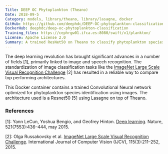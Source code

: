 ```yaml
---
Title: DEEP OC Phytoplankton (Theano)
Date: 2018-09-5
Category: models, library/theano, library/lasagne, docker
GitHub: https://github.com/deephdc/DEEP-OC-phytoplankton-classification
DockerHub: deephdc/deep-oc-phytoplankton-classification
Training_files: https://cephrgw01.ifca.es:8080/swift/v1/plankton/
License: Apache License 2.0
Summary: A trained ResNet50 on Theano to classify phytoplankton species.
---
```


The deep learning revolution has brought significant advances in a number of
fields [1], primarily linked to image and speech recognition. The
standardization of image classification tasks like the [ImageNet Large Scale
Visual Recognition Challenge](http://www.image-net.org/challenges/LSVRC/) [2]
has resulted in a reliable way to compare top performing architectures.

This Docker container contains a trained Convolutional Neural network optimized
for phytoplankton species identification using images. The architecture used is a Resnet50 [5]
using Lasagne on top of Theano.

### References

[1]: Yann LeCun, Yoshua Bengio, and Geofrey Hinton. [Deep learning](https://www.cs.toronto.edu/~hinton/absps/NatureDeepReview.pdf). Nature, 521(7553):436–444, may 2015.

[2]: Olga Russakovsky et al. [ImageNet Large Scale Visual Recognition Challenge](https://arxiv.org/abs/1409.0575). International Journal of Computer Vision (IJCV), 115(3):211–252, 2015.
